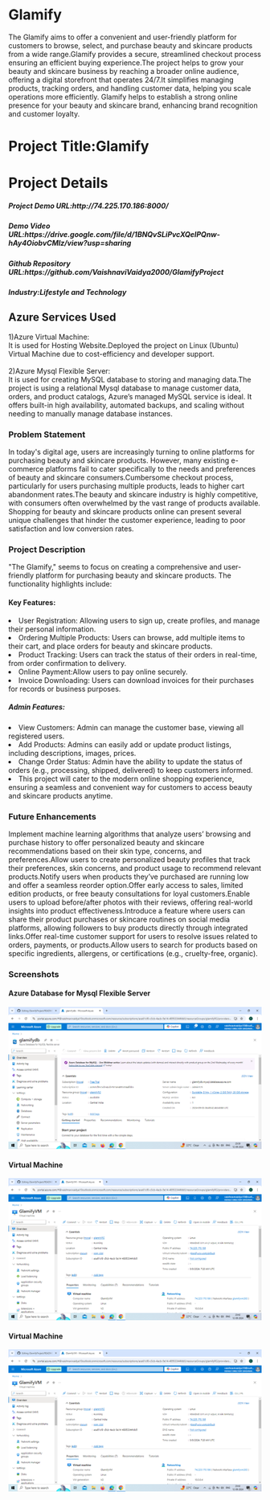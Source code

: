 <h1>Glamify</h1>
The Glamify aims to offer a convenient and user-friendly platform for customers to browse, select, and purchase beauty and skincare products from a wide range.Glamify provides a secure, streamlined checkout process ensuring an efficient buying experience.The project helps to grow your beauty and skincare business by reaching a broader online audience, offering a digital storefront that operates 24/7.It simplifies managing products, tracking orders, and handling customer data, helping you scale operations more efficiently.
Glamify helps to establish a strong online presence for your beauty and skincare brand, enhancing brand recognition and customer loyalty.
<h1>Project Title:Glamify</h1>
<h1>Project Details</h1>
<h5>Project Demo URL:http://74.225.170.186:8000/</h5>
<h5>Demo Video URL:https://drive.google.com/file/d/1BNQvSLiPvcXQeIPQnw-hAy4OiobvCMIz/view?usp=sharing</h5>
<h5>Github Repository URL:https://github.com/VaishnaviVaidya2000/GlamifyProject</h5>
<h5>Industry:Lifestyle and Technology</h5>

<h2>Azure Services Used</h2>
1)Azure Virtual Machine:
<br>
It is used for Hosting Website.Deployed the project on Linux (Ubuntu) Virtual Machine due to cost-efficiency and developer support.
<br>
<br>
2)Azure Mysql Flexible Server:
<br>
It is used for creating MySQL database to storing and managing data.The project is  using a relational Mysql database to manage customer data, orders, and product catalogs, Azure’s managed MySQL service is ideal. It offers built-in high availability, automated backups, and scaling without needing to manually manage database instances.

<h3>Problem Statement</h3>
In today's digital age, users are increasingly turning to online platforms for purchasing beauty and skincare products. However, many existing e-commerce platforms fail to cater specifically to the needs and preferences of beauty and skincare consumers.Cumbersome checkout process, particularly for users purchasing multiple products, leads to higher cart abandonment rates.The beauty and skincare industry is highly competitive, with consumers often overwhelmed by the vast range of products available. Shopping for beauty and skincare products online can present several unique challenges that hinder the customer experience, leading to poor satisfaction and low conversion rates. 

<h3>Project Description</h3>
"The Glamify," seems to focus on creating a comprehensive and user-friendly platform for purchasing beauty and skincare products. The functionality highlights include:

<h4>Key Features:</h4>
<li>User Registration: Allowing users to sign up, create profiles, and manage their personal information.</li>

<li>Ordering Multiple Products: Users can browse, add multiple items to their cart, and place orders for beauty and skincare products.</li>

<li>Product Tracking: Users can track the status of their orders in real-time, from order confirmation to delivery.</li>

<li>Online Payment:Allow users to pay online securely.</li>

<li>Invoice Downloading: Users can download invoices for their purchases for records or business purposes.</li>

<h5>Admin Features:</h5>
<li>View Customers: Admin can manage the customer base, viewing all registered users.</li>

<li>Add Products: Admins can easily add or update product listings, including descriptions, images, prices.</li>

<li>Change Order Status: Admin have the ability to update the status of orders (e.g., processing, shipped, delivered) to keep customers informed.</li>

<li>This project will cater to the modern online shopping experience, ensuring a seamless and convenient way for customers to access beauty and skincare products anytime.</li>

<h3>Future Enhancements</h3>
Implement machine learning algorithms that analyze users’ browsing and purchase history to offer personalized beauty and skincare recommendations based on their skin type, concerns, and preferences.Allow users to create personalized beauty profiles that track their preferences, skin concerns, and product usage to recommend relevant products.Notify users when products they’ve purchased are running low and offer a seamless reorder option.Offer early access to sales, limited edition products, or free beauty consultations for loyal customers.Enable users to upload before/after photos with their reviews, offering real-world insights into product effectiveness.Introduce a feature where users can share their product purchases or skincare routines on social media platforms, allowing followers to buy products directly through integrated links.Offer real-time customer support for users to resolve issues related to orders, payments, or products.Allow users to search for products based on specific ingredients, allergens, or certifications (e.g., cruelty-free, organic).

<h3>Screenshots</h3>
<h4>Azure Database for Mysql Flexible Server</h4>
<img src="static/images/Mysql image.png" />
<h4>Virtual Machine</h4>
<img src="static/images/VM_image.png"/>
<h4>Virtual Machine</h4>
<img src="static/images/VM_image.png"/>

